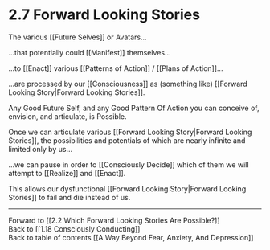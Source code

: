 # 2.7 Forward Looking Stories

The various [[Future Selves]] or Avatars...

...that potentially could [[Manifest]] themselves...

...to [[Enact]] various [[Patterns of Action]] / [[Plans of Action]]...

...are processed by our [[Consciousness]] as (something like) [[Forward Looking Story|Forward Looking Stories]].  

Any Good Future Self, and any Good Pattern Of Action you can conceive of, envision, and articulate, is Possible. 

Once we can articulate various [[Forward Looking Story|Forward Looking Stories]], the possibilities and potentials of which are nearly infinite and limited only by us...

...we can pause in order to [[Consciously Decide]] which of them we will attempt to [[Realize]] and [[Enact]].  

This allows our dysfunctional [[Forward Looking Story|Forward Looking Stories]] to fail and die instead of us. 

___

Forward to [[2.2 Which Forward Looking Stories Are Possible?]]        
Back to [[1.18 Consciously Conducting]]      
Back to table of contents [[A Way Beyond Fear, Anxiety, And Depression]]    
